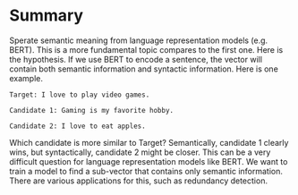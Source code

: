 # Summary
Sperate semantic meaning from language representation models (e.g. BERT). This is a more fundamental topic compares to the first one. Here is the hypothesis. If we use BERT to encode a sentence, the vector will contain both semantic information and syntactic information. Here is one example. 

    Target: I love to play video games.

    Candidate 1: Gaming is my favorite hobby.

    Candidate 2: I love to eat apples.

Which candidate is more similar to Target? Semantically, candidate 1 clearly wins, but syntactically, candidate 2 might be closer. This can be a very difficult question for language representation models like BERT. We want to train a model to find a sub-vector that contains only semantic information. There are various applications for this, such as redundancy detection. 